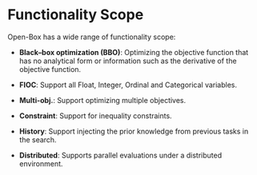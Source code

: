 # Functionality Scope

Open-Box has a wide range of functionality scope:

+ **Black–box optimization (BBO)**: Optimizing the objective function that has no analytical form or information such as 
the derivative of the objective function.

+ **FIOC**: Support all Float, Integer, Ordinal and Categorical variables.

+ **Multi-obj.**: Support optimizing multiple objectives.

+ **Constraint**: Support for inequality constraints.

+ **History**: Support injecting the prior knowledge from previous tasks in the search.

+ **Distributed**: Supports parallel evaluations under a distributed environment.
